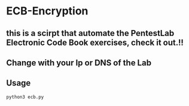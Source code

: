 # ECB-Encryption

## this is a scirpt that automate the PentestLab Electronic Code Book exercises, check it out.!!

## Change with your Ip or DNS of the Lab

## Usage
```python
python3 ecb.py
```
